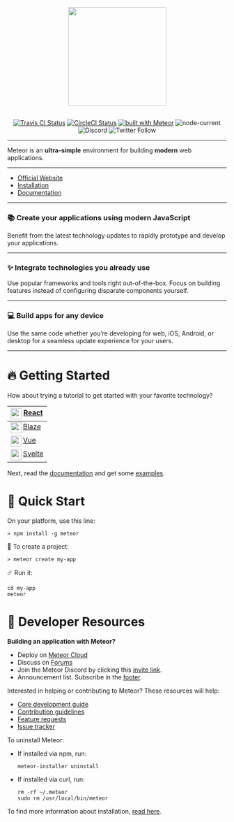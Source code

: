 <div align="center">
  <a href="https://www.meteor.com" target="_blank">
    <img align="center" width="225" src="https://user-images.githubusercontent.com/841294/26841702-0902bbee-4af3-11e7-9805-0618da66a246.png">
  </a>
</div>

<br>

<div align="center">

[![Travis CI Status](https://api.travis-ci.com/meteor/meteor.svg?branch=devel)](https://app.travis-ci.com/github/meteor/meteor)
[![CircleCI Status](https://circleci.com/gh/meteor/meteor.svg?style=svg)](https://app.circleci.com/pipelines/github/meteor/meteor?branch=devel)
[![built with Meteor](https://img.shields.io/badge/Meteor-3.0.2-green?logo=meteor&logoColor=white)](https://meteor.com)
![node-current](https://img.shields.io/node/v/meteor)
![Discord](https://img.shields.io/discord/1247973371040239676)
![Twitter Follow](https://img.shields.io/twitter/follow/meteorjs?style=social)

</div>

<hr>

Meteor is an **ultra-simple** environment for building **modern** web applications.

<hr>

- [Official Website](https://www.meteor.com)
- [Installation](https://docs.meteor.com/about/install.html)
- [Documentation](https://docs.meteor.com/#/full/)

<hr>

### 📚 **Create your applications using modern JavaScript**

Benefit from the latest technology updates to rapidly prototype and develop your applications.

<hr>

### ✨ **Integrate technologies you already use**

Use popular frameworks and tools right out-of-the-box. Focus on building features instead of configuring disparate components yourself.

<hr>

### 💻 **Build apps for any device**

Use the same code whether you’re developing for web, iOS, Android, or desktop for a seamless update experience for your users.

<hr>

# 🔥 Getting Started

How about trying a tutorial to get started with your favorite technology?

| [<img align="left" width="25" src="https://upload.wikimedia.org/wikipedia/commons/a/a7/React-icon.svg"> React](https://react-tutorial.meteor.com/) |
| - |
| [<img align="left" width="25" src="https://progsoft.net/images/blaze-css-icon-3e80acb3996047afd09f1150f53fcd78e98c1e1b.png"> Blaze](https://blaze-tutorial.meteor.com/) |
| [<img align="left" width="25" src="https://vuejs.org/images/logo.png"> Vue](https://vue-tutorial.meteor.com/) |
| [<img align="left" width="25" src="https://upload.wikimedia.org/wikipedia/commons/thumb/1/1b/Svelte_Logo.svg/1200px-Svelte_Logo.svg.png"> Svelte](https://svelte-tutorial.meteor.com/) |

Next, read the [documentation](https://docs.meteor.com/) and get some [examples](https://github.com/meteor/examples).

# 🚀 Quick Start

On your platform, use this line:

```shell
> npm install -g meteor
```
 
🚀 To create a project:

```shell
> meteor create my-app
```

☄️ Run it:

```shell
cd my-app
meteor
```

# 🧱 Developer Resources

**Building an application with Meteor?**

* Deploy on [Meteor Cloud](https://www.meteor.com/cloud)
* Discuss on [Forums](https://forums.meteor.com/)
* Join the Meteor Discord by clicking this [invite link](https://discord.gg/hZkTCaVjmT).
* Announcement list. Subscribe in the [footer](https://www.meteor.com/).


Interested in helping or contributing to Meteor?  These resources will help:

* [Core development guide](DEVELOPMENT.md)
* [Contribution guidelines](CONTRIBUTING.md)
* [Feature requests](https://github.com/meteor/meteor/discussions/)
* [Issue tracker](https://github.com/meteor/meteor/issues)

To uninstall Meteor: 
  - If installed via npm, run:
      ```shell
      meteor-installer uninstall
      ```
  - If installed via curl, run:
    ```shell
    rm -rf ~/.meteor 
    sudo rm /usr/local/bin/meteor
    ```
To find more information about installation, [read here](https://docs.meteor.com/about/install.html#uninstall).
